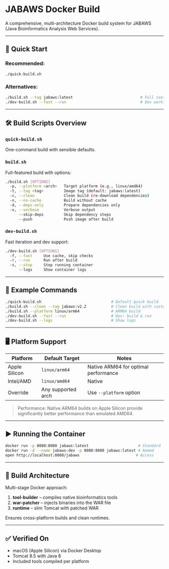 # JABAWS Docker Build

A comprehensive, multi-architecture Docker build system for JABAWS (Java Bioinformatics Analysis Web Services).

---

## 🚀 Quick Start

### Recommended:
```bash
./quick-build.sh
```

### Alternatives:
```bash
./build.sh --tag jabaws:latest                              # Full control
./dev-build.sh --fast --run                                 # Dev workflow
```

---

## 🛠️ Build Scripts Overview

### `quick-build.sh`
One-command build with sensible defaults.

### `build.sh`
Full-featured build with options:
```bash
./build.sh [OPTIONS]
  -p, --platform <arch>   Target platform (e.g., linux/amd64)
  -t, --tag <tag>         Image tag (default: jabaws:latest)
  -c, --clean             Clean build (re-download dependencies)
  -n, --no-cache          Build without cache
  -d, --deps-only         Prepare dependencies only
  -v, --verbose           Verbose output
      --skip-deps         Skip dependency steps
      --push              Push image after build
```

### `dev-build.sh`
Fast iteration and dev support:
```bash
./dev-build.sh [OPTIONS]
  -f, --fast     Use cache, skip checks
  -r, --run      Run after build
  -s, --stop     Stop running container
      --logs     Show container logs
```

---

## 🧪 Example Commands

```bash
./quick-build.sh                               # Default quick build
./build.sh --clean --tag jabaws:v2.2           # Clean build with custom tag
./build.sh --platform linux/arm64              # ARM64 build
./dev-build.sh --fast --run                    # Dev: build & run
./dev-build.sh --logs                          # Show logs
```

---

## 🖥️ Platform Support

| Platform        | Default Target     | Notes                              |
|----------------|--------------------|------------------------------------|
| Apple Silicon  | `linux/arm64`      | Native ARM64 for optimal performance |
| Intel/AMD      | `linux/amd64`      | Native                            |
| Override       | Any supported arch | Use `--platform` option            |

> Performance: Native ARM64 builds on Apple Silicon provide significantly better performance than emulated AMD64.

---

## ▶️ Running the Container

```bash
docker run -p 8080:8080 jabaws:latest                      # Standard
docker run -d --name jabaws-dev -p 8080:8080 jabaws:latest # Named
open http://localhost:8080/jabaws                         # Access
```

---

## 🔧 Build Architecture

Multi-stage Docker approach:
1. **tool-builder** – compiles native bioinformatics tools
2. **war-patcher** – injects binaries into the WAR file
3. **runtime** – slim Tomcat with patched WAR

Ensures cross-platform builds and clean runtimes.

---

## ✅ Verified On
- macOS (Apple Silicon) via Docker Desktop
- Tomcat 8.5 with Java 8
- Included tools compiled per platform
